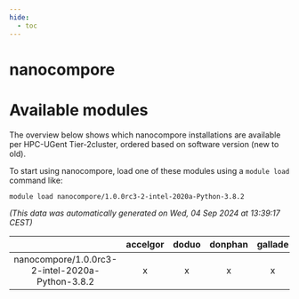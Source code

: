 ```yaml
---
hide:
  - toc
---
```


nanocompore
===========

# Available modules


The overview below shows which nanocompore installations are available per HPC-UGent Tier-2cluster, ordered based on software version (new to old).

To start using nanocompore, load one of these modules using a `module load` command like:

```shell
module load nanocompore/1.0.0rc3-2-intel-2020a-Python-3.8.2
```

*(This data was automatically generated on Wed, 04 Sep 2024 at 13:39:17 CEST)*  

| |accelgor|doduo|donphan|gallade|joltik|shinx|skitty|
| :---: | :---: | :---: | :---: | :---: | :---: | :---: | :---: |
|nanocompore/1.0.0rc3-2-intel-2020a-Python-3.8.2|x|x|x|x|x|-|x|
